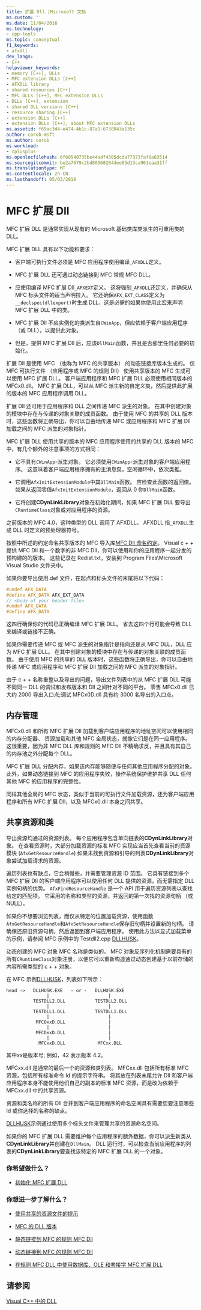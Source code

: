 ```yaml
---
title: 扩展 Dll |Microsoft 文档
ms.custom: ''
ms.date: 11/04/2016
ms.technology:
- cpp-tools
ms.topic: conceptual
f1_keywords:
- afxdll
dev_langs:
- C++
helpviewer_keywords:
- memory [C++], DLLs
- MFC extension DLLs [C++]
- AFXDLL library
- shared resources [C++]
- MFC DLLs [C++], MFC extension DLLs
- DLLs [C++], extension
- shared DLL versions [C++]
- resource sharing [C++]
- extension DLLs [C++]
- extension DLLs [C++], about MFC extension DLLs
ms.assetid: f69ac3d4-e474-4b1c-87a1-6738843a135c
author: corob-msft
ms.author: corob
ms.workload:
- cplusplus
ms.openlocfilehash: 6f60540735be44adf4305dcda77373faf8a83514
ms.sourcegitcommit: be2a7679c2bd80968204dee03d13ca961eaa31ff
ms.translationtype: MT
ms.contentlocale: zh-CN
ms.lasthandoff: 05/03/2018
---
```

# <a name="mfc-extension-dlls"></a>MFC 扩展 Dll
MFC 扩展 DLL 是通常实现从现有的 Microsoft 基础类库类派生的可重用类的 DLL。  
  
 MFC 扩展 DLL 具有以下功能和要求：  
  
-   客户端可执行文件必须是 MFC 应用程序使用编译`_AFXDLL`定义。  
  
-   MFC 扩展 DLL 还可通过动态链接到 MFC 常规 MFC DLL。  
  
-   应使用编译 MFC 扩展 Dll`_AFXEXT`定义。 这将强制`_AFXDLL`还定义，并确保从 MFC 标头文件的适当声明拉入。 它还确保`AFX_EXT_CLASS`定义为`__declspec(dllexport)`时生成 DLL，这是必需的如果你使用此宏来声明 MFC 扩展 DLL 中的类。  
  
-   MFC 扩展 Dll 不应实例化的类派生自`CWinApp`，但应依赖于客户端应用程序 （或 DLL），以提供此对象。  
  
-   但是，提供 MFC 扩展 Dll 后，应该`DllMain`函数，并且是否那里任何必要的初始化。  
  
 扩展 Dll 是使用 MFC （也称为 MFC 的共享版本） 的动态链接库版本生成的。 仅 MFC 可执行文件 （应用程序或 MFC 的规则 Dll） 使用共享版本的 MFC 生成可以使用 MFC 扩展 DLL。 客户端应用程序和 MFC 扩展 DLL 必须使用相同版本的 MFCx0.dll。 MFC 扩展 DLL，可以从 MFC 派生新的自定义类，然后提供此扩展的版本的 MFC 应用程序调用 DLL。  
  
 扩展 Dll 还可用于应用程序和 DLL 之间传递 MFC 派生的对象。 在其中创建对象的模块中存在与传递的对象关联的成员函数。 由于使用 MFC 的共享的 DLL 版本时，这些函数将正确导出，你可以自由地传递 MFC 或应用程序和 MFC 扩展 Dll 加载之间的 MFC 派生的对象指针。  
  
 MFC 扩展 DLL 使用共享的版本的 MFC 应用程序使用的共享的 DLL 版本的 MFC 中，有几个额外的注意事项的方式相同：  
  
-   它不具有`CWinApp`-派生对象。 它必须使用`CWinApp`-派生对象的客户端应用程序。 这意味着客户端应用程序拥有的主消息泵，空闲循环中，依次类推。  
  
-   它调用`AfxInitExtensionModule`中其`DllMain`函数。 应检查此函数的返回值。 如果从返回零值`AfxInitExtensionModule`，返回从 0 你`DllMain`函数。  
  
-   它将创建**CDynLinkLibrary**对象在初始化期间，如果 MFC 扩展 DLL 要导出`CRuntimeClass`对象或对应用程序的资源。  
  
 之前版本的 MFC 4.0，这种类型的 DLL 调用了 AFXDLL。 AFXDLL 指`_AFXDLL`生成 DLL 时定义的预处理器符号。  
  
 按照中所述的约定命名共享版本的 MFC 导入库[MFC Dll 命名约定](../mfc/mfc-library-versions.md#mfc-static-library-naming-conventions)。 Visual c + + 提供 MFC Dll 和一个数字的非 MFC Dll，你可以使用和你的应用程序一起分发的预构建的的版本。 这些记录在 Redist.txt，安装到 Program Files\Microsoft Visual Studio 文件夹中。  
  
 如果你要导出使用.def 文件，在起点和标头文件的末尾将以下代码：  
  
```cpp  
#undef AFX_DATA  
#define AFX_DATA AFX_EXT_DATA  
// <body of your header file>  
#undef AFX_DATA  
#define AFX_DATA  
```  
  
 这四行确保你的代码已正确编译 MFC 扩展 DLL。 省去这四个行可能会导致 DLL 来编译或链接不正确。  
  
 如果你需要传递 MFC 或 MFC 派生的对象指针是指向还是从 MFC DLL，DLL 应为 MFC 扩展 DLL。 在其中创建对象的模块中存在与传递的对象关联的成员函数。 由于使用 MFC 的共享的 DLL 版本时，这些函数将正确导出，你可以自由地传递 MFC 或应用程序和 MFC 扩展 Dll 加载之间的 MFC 派生的对象指针。  
  
 由于 c + + 名称重整以及导出的问题，导出文件列表中的从 MFC 扩展 DLL 可能不同同一 DLL 的调试和发布版本和 Dll 之间针对不同的平台。 零售 MFCx0.dll 已大约 2000 导出入口点;调试 MFCx0D.dll 具有约 3000 名导出的入口点。  
  
## <a name="memory-management"></a>内存管理  
 MFCx0.dll 和所有 MFC 扩展 Dll 加载到客户端应用程序的地址空间可以使用相同的内存分配器、 资源加载和其他 MFC 全局状态，就像它们是在同一应用程序。 这很重要，因为非 MFC DLL 库和规则的 MFC Dll 不精确求反，并且具有其自己的内存池之外分配每个 DLL。  
  
 MFC 扩展 DLL 分配内存，如果该内存能够随便与任何其他应用程序分配的对象。 此外，如果动态链接到 MFC 的应用程序失败，操作系统保护维护共享 DLL 任何其他 MFC 的应用程序的完整性。  
  
 同样其他全局的 MFC 状态，类似于当前的可执行文件加载资源，还为客户端应用程序和所有 MFC 扩展 Dll，以及 MFCx0.dll 本身之间共享。  
  
## <a name="sharing-resources-and-classes"></a>共享资源和类  
 导出资源均通过的资源列表。 每个应用程序包含单向链表的**CDynLinkLibrary**对象。 在查看资源时，大部分加载资源的标准 MFC 实现应当首先查看当前的资源模块 (`AfxGetResourceHandle`) 如果未找到资源和引导的列表**CDynLinkLibrary**对象尝试加载请求的资源。  
  
 遍历列表也有缺点，它会稍慢些，并需要管理资源 ID 范围。 它具有链接到多个 MFC 扩展 Dll 的客户端应用程序可以使用任何 DLL 提供的资源，而无需指定 DLL 实例句柄的优势。 `AfxFindResourceHandle` 是一个 API 用于遍历资源列表以查找给定的匹配项。 它采用的名称和类型的资源，并返回的第一次找的资源句柄 （或 NULL）。  
  
 如果你不想要浏览列表，而仅从特定的位置加载资源，使用函数`AfxGetResourceHandle`和`AfxSetResourceHandle`保存旧句柄并设置新的句柄。 请确保还原旧资源句柄，然后返回到客户端应用程序。 使用此方法以显式加载菜单的示例，请参阅 MFC 示例中的 Testdll2.cpp [DLLHUSK](https://github.com/Microsoft/VCSamples/tree/master/VC2010Samples/MFC/advanced/dllhusk)。  
  
 动态创建的 MFC 对象 MFC 名称是类似的。 MFC 对象反序列化机制需要具有的所有`CRuntimeClass`对象注册，以便它可以重新构造通过动态创建基于以前存储的内容所需类型的 c + + 对象。  
  
 在 MFC 示例[DLLHUSK](https://github.com/Microsoft/VCSamples/tree/master/VC2010Samples/MFC/advanced/dllhusk)，列表如下所示：  
  
```  
head ->   DLLHUSK.EXE   - or -   DLLHUSK.EXE  
               |                      |  
          TESTDLL2.DLL           TESTDLL2.DLL  
               |                      |  
          TESTDLL1.DLL           TESTDLL1.DLL  
               |                      |  
           MFCOxxD.DLL                |  
               |                      |  
           MFCDxxD.DLL                |  
               |                      |  
            MFCxxD.DLL            MFCxx.DLL  
```  
  
 其中*xx*是版本号; 例如，42 表示版本 4.2。  
  
 MFCxx.dll 是通常的最后一个的资源和类列表。 MFCxx.dll 包括所有标准 MFC 资源，包括所有标准命令 Id 的提示字符串。 将其放在列表末尾允许 Dll 和客户端应用程序本身不能使用他们自己的副本的标准 MFC 资源，而是改为依赖于 MFCxx.dll 中的共享资源。  
  
 资源和类名称的所有 Dll 合并到客户端应用程序的命名空间具有需要您要注意哪些 Id 或你选择的名称的缺点。  
  
 [DLLHUSK](https://github.com/Microsoft/VCSamples/tree/master/VC2010Samples/MFC/advanced/dllhusk)示例通过使用多个标头文件来管理共享的资源命名空间。  
  
 如果你的 MFC 扩展 DLL 需要维护每个应用程序的额外数据，你可以派生新类从**CDynLinkLibrary**并创建在`DllMain`。 DLL 运行时，可以检查当前应用程序的列表的**CDynLinkLibrary**要查找该特定的 MFC 扩展 DLL 的一个对象。  
  
### <a name="what-do-you-want-to-do"></a>你希望做什么？  
  
-   [初始化 MFC 扩展 DLL](../build/run-time-library-behavior.md#initializing-extension-dlls)  
  
### <a name="what-do-you-want-to-know-more-about"></a>你想进一步了解什么？  
  
-   [使用共享的资源文件的提示](../mfc/tn035-using-multiple-resource-files-and-header-files-with-visual-cpp.md)  
  
-   [MFC 的 DLL 版本](../mfc/tn033-dll-version-of-mfc.md)  
  
-   [静态链接到 MFC 的规则 MFC Dll](../build/regular-dlls-statically-linked-to-mfc.md)  
  
-   [动态链接到 MFC 的规则 MFC Dll](../build/regular-dlls-dynamically-linked-to-mfc.md)  
  
-   [在规则 MFC DLL 中使用数据库、OLE 和套接字 MFC 扩展 DLL](../build/using-database-ole-and-sockets-extension-dlls-in-regular-dlls.md)  
  
## <a name="see-also"></a>请参阅  
 [Visual C++ 中的 DLL](../build/dlls-in-visual-cpp.md)